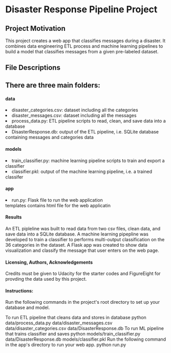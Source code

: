 <h1>Disaster Response Pipeline Project</h1>

<h2>Project Motivation</h2>

<p>This project creates a web app that classifies messages during a disaster. It combines data engineering ETL process and machine 
  learning pipelines to build a model that classifies messages from a given pre-labeled dataset.</p>

<h2>File Descriptions<h2>
  <p>There are three main folders:</p>

<h4>data</h4>
  <li> disaster_categories.csv: dataset including all the categories </li>
  <li> disaster_messages.csv: dataset including all the messages </li>
  <li> process_data.py: ETL pipeline scripts to read, clean, and save data into a database </li>
  <li> DisasterResponse.db: output of the ETL pipeline, i.e. SQLite database containing messages and categories data </li>
<h4>models</h4>
 <li> train_classifier.py: machine learning pipeline scripts to train and export a classifier</li>
 <li> classifier.pkl: output of the machine learning pipeline, i.e. a trained classifer</li>
<h4>app</h4>
 <li> run.py: Flask file to run the web application</li>
templates contains html file for the web applicatin
<h4>Results</h4>
  An ETL pipleline was built to read data from two csv files, clean data, and save data into a SQLite database.
  A machine learning pipepline was developed to train a classifier to performs multi-output classification on the 36 categories in the dataset.
A Flask app was created to show data visualization and classify the message that user enters on the web page.
<h4>Licensing, Authors, Acknowledgements</h4>
Credits must be given to Udacity for the starter codes and FigureEight for provding the data used by this project.

<h4>Instructions:</h4>
  Run the following commands in the project's root directory to set up your database and model.

To run ETL pipeline that cleans data and stores in database python data/process_data.py data/disaster_messages.csv data/disaster_categories.csv data/DisasterResponse.db
To run ML pipeline that trains classifier and saves python models/train_classifier.py data/DisasterResponse.db models/classifier.pkl
Run the following command in the app's directory to run your web app. python run.py

